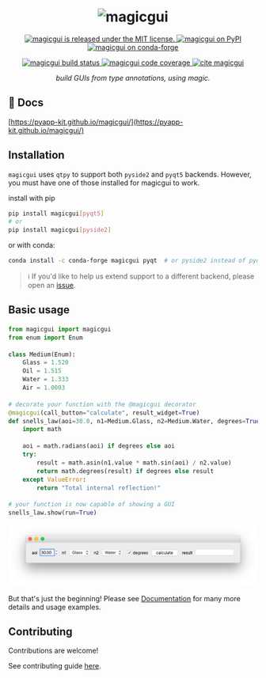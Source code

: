 <h1 align="center">
    <img src="https://raw.githubusercontent.com/pyapp-kit/magicgui/main/resources/logo_long.png" alt="magicgui" />
</h1>

<p align="center">
  <a href="https://github.com/pyapp-kit/magicgui/blob/main/LICENSE">
    <img src="https://img.shields.io/github/license/pyapp-kit/magicgui" alt="magicgui is released under the MIT license." />
  </a>
  <a href="https://pypi.python.org/pypi/magicgui">
    <img src="https://img.shields.io/pypi/v/magicgui.svg" alt="magicgui on PyPI" />
  </a>
  <a href="https://anaconda.org/conda-forge/magicgui">
    <img src="https://img.shields.io/conda/vn/conda-forge/magicgui" alt="magicgui on conda-forge" />
  </a>
  </p>
  <p align="center">
  <a href="https://github.com/pyapp-kit/magicgui/actions/workflows/test_and_deploy.yml">
    <img src="https://github.com/pyapp-kit/magicgui/actions/workflows/test_and_deploy.yml/badge.svg" alt="magicgui build status" />
  </a>
  <a href="https://codecov.io/gh/pyapp-kit/magicgui">
    <img src="https://codecov.io/gh/pyapp-kit/magicgui/branch/main/graph/badge.svg" alt="magicgui code coverage" />
  </a>
  <a href="https://zenodo.org/badge/latestdoi/238805437">
    <img src="https://zenodo.org/badge/238805437.svg" alt="cite magicgui" />
  </a>
</p>

<p align="center">
 <em>build GUIs from type annotations, using magic.</em>
</p>


## 📖 Docs

[https://pyapp-kit.github.io/magicgui/](https://pyapp-kit.github.io/magicgui/)

## Installation

`magicgui` uses `qtpy` to support both `pyside2` and `pyqt5` backends.  However, you
must have one of those installed for magicgui to work.

install with pip

```bash
pip install magicgui[pyqt5]
# or
pip install magicgui[pyside2]
```

or with conda:

```bash
conda install -c conda-forge magicgui pyqt  # or pyside2 instead of pyqt
```

> :information_source: If you'd like to help us extend support to a different backend,
> please open an [issue](https://github.com/pyapp-kit/magicgui/issues).

## Basic usage

```python
from magicgui import magicgui
from enum import Enum

class Medium(Enum):
    Glass = 1.520
    Oil = 1.515
    Water = 1.333
    Air = 1.0003

# decorate your function with the @magicgui decorator
@magicgui(call_button="calculate", result_widget=True)
def snells_law(aoi=30.0, n1=Medium.Glass, n2=Medium.Water, degrees=True):
    import math

    aoi = math.radians(aoi) if degrees else aoi
    try:
        result = math.asin(n1.value * math.sin(aoi) / n2.value)
        return math.degrees(result) if degrees else result
    except ValueError:
        return "Total internal reflection!"

# your function is now capable of showing a GUI
snells_law.show(run=True)
```

![snells](https://raw.githubusercontent.com/pyapp-kit/magicgui/main/resources/snells.png)

But that's just the beginning!  Please see [Documentation](https://pyapp-kit.github.io/magicgui/) for many more details
and usage examples.

## Contributing

Contributions are welcome!

See contributing guide [here](https://github.com/pyapp-kit/magicgui/blob/main/docs/CONTRIBUTING.md).
